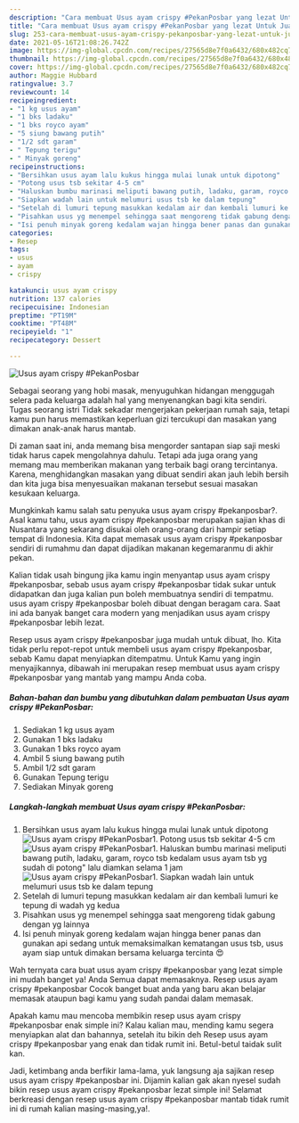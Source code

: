 ```yaml
---
description: "Cara membuat Usus ayam crispy #PekanPosbar yang lezat Untuk Jualan"
title: "Cara membuat Usus ayam crispy #PekanPosbar yang lezat Untuk Jualan"
slug: 253-cara-membuat-usus-ayam-crispy-pekanposbar-yang-lezat-untuk-jualan
date: 2021-05-16T21:08:26.742Z
image: https://img-global.cpcdn.com/recipes/27565d8e7f0a6432/680x482cq70/usus-ayam-crispy-pekanposbar-foto-resep-utama.jpg
thumbnail: https://img-global.cpcdn.com/recipes/27565d8e7f0a6432/680x482cq70/usus-ayam-crispy-pekanposbar-foto-resep-utama.jpg
cover: https://img-global.cpcdn.com/recipes/27565d8e7f0a6432/680x482cq70/usus-ayam-crispy-pekanposbar-foto-resep-utama.jpg
author: Maggie Hubbard
ratingvalue: 3.7
reviewcount: 14
recipeingredient:
- "1 kg usus ayam"
- "1 bks ladaku"
- "1 bks royco ayam"
- "5 siung bawang putih"
- "1/2 sdt garam"
- " Tepung terigu"
- " Minyak goreng"
recipeinstructions:
- "Bersihkan usus ayam lalu kukus hingga mulai lunak untuk dipotong"
- "Potong usus tsb sekitar 4-5 cm"
- "Haluskan bumbu marinasi meliputi bawang putih, ladaku, garam, royco tsb kedalam usus ayam tsb yg sudah di potong&#34; lalu diamkan selama 1 jam"
- "Siapkan wadah lain untuk melumuri usus tsb ke dalam tepung"
- "Setelah di lumuri tepung masukkan kedalam air dan kembali lumuri ke tepung di wadah yg kedua"
- "Pisahkan usus yg menempel sehingga saat mengoreng tidak gabung dengan yg lainnya"
- "Isi penuh minyak goreng kedalam wajan hingga bener panas dan gunakan api sedang untuk memaksimalkan kematangan usus tsb, usus ayam siap untuk dimakan bersama keluarga tercinta 😍"
categories:
- Resep
tags:
- usus
- ayam
- crispy

katakunci: usus ayam crispy 
nutrition: 137 calories
recipecuisine: Indonesian
preptime: "PT19M"
cooktime: "PT48M"
recipeyield: "1"
recipecategory: Dessert

---
```



![Usus ayam crispy #PekanPosbar](https://img-global.cpcdn.com/recipes/27565d8e7f0a6432/680x482cq70/usus-ayam-crispy-pekanposbar-foto-resep-utama.jpg)

Sebagai seorang yang hobi masak, menyuguhkan hidangan menggugah selera pada keluarga adalah hal yang menyenangkan bagi kita sendiri. Tugas seorang istri Tidak sekadar mengerjakan pekerjaan rumah saja, tetapi kamu pun harus memastikan keperluan gizi tercukupi dan masakan yang dimakan anak-anak harus mantab.

Di zaman  saat ini, anda memang bisa mengorder santapan siap saji meski tidak harus capek mengolahnya dahulu. Tetapi ada juga orang yang memang mau memberikan makanan yang terbaik bagi orang tercintanya. Karena, menghidangkan masakan yang dibuat sendiri akan jauh lebih bersih dan kita juga bisa menyesuaikan makanan tersebut sesuai masakan kesukaan keluarga. 



Mungkinkah kamu salah satu penyuka usus ayam crispy #pekanposbar?. Asal kamu tahu, usus ayam crispy #pekanposbar merupakan sajian khas di Nusantara yang sekarang disukai oleh orang-orang dari hampir setiap tempat di Indonesia. Kita dapat memasak usus ayam crispy #pekanposbar sendiri di rumahmu dan dapat dijadikan makanan kegemaranmu di akhir pekan.

Kalian tidak usah bingung jika kamu ingin menyantap usus ayam crispy #pekanposbar, sebab usus ayam crispy #pekanposbar tidak sukar untuk didapatkan dan juga kalian pun boleh membuatnya sendiri di tempatmu. usus ayam crispy #pekanposbar boleh dibuat dengan beragam cara. Saat ini ada banyak banget cara modern yang menjadikan usus ayam crispy #pekanposbar lebih lezat.

Resep usus ayam crispy #pekanposbar juga mudah untuk dibuat, lho. Kita tidak perlu repot-repot untuk membeli usus ayam crispy #pekanposbar, sebab Kamu dapat menyiapkan ditempatmu. Untuk Kamu yang ingin menyajikannya, dibawah ini merupakan resep membuat usus ayam crispy #pekanposbar yang mantab yang mampu Anda coba.

<!--inarticleads1-->

##### Bahan-bahan dan bumbu yang dibutuhkan dalam pembuatan Usus ayam crispy #PekanPosbar:

1. Sediakan 1 kg usus ayam
1. Gunakan 1 bks ladaku
1. Gunakan 1 bks royco ayam
1. Ambil 5 siung bawang putih
1. Ambil 1/2 sdt garam
1. Gunakan  Tepung terigu
1. Sediakan  Minyak goreng




<!--inarticleads2-->

##### Langkah-langkah membuat Usus ayam crispy #PekanPosbar:

1. Bersihkan usus ayam lalu kukus hingga mulai lunak untuk dipotong
<img src="https://img-global.cpcdn.com/steps/a059e8630d3197b4/160x128cq70/usus-ayam-crispy-pekanposbar-langkah-memasak-1-foto.jpg" alt="Usus ayam crispy #PekanPosbar">1. Potong usus tsb sekitar 4-5 cm
<img src="https://img-global.cpcdn.com/steps/ee17125bb5fac562/160x128cq70/usus-ayam-crispy-pekanposbar-langkah-memasak-2-foto.jpg" alt="Usus ayam crispy #PekanPosbar">1. Haluskan bumbu marinasi meliputi bawang putih, ladaku, garam, royco tsb kedalam usus ayam tsb yg sudah di potong&#34; lalu diamkan selama 1 jam
<img src="https://img-global.cpcdn.com/steps/17f6cbbb85cc36f6/160x128cq70/usus-ayam-crispy-pekanposbar-langkah-memasak-3-foto.jpg" alt="Usus ayam crispy #PekanPosbar">1. Siapkan wadah lain untuk melumuri usus tsb ke dalam tepung
1. Setelah di lumuri tepung masukkan kedalam air dan kembali lumuri ke tepung di wadah yg kedua
1. Pisahkan usus yg menempel sehingga saat mengoreng tidak gabung dengan yg lainnya
1. Isi penuh minyak goreng kedalam wajan hingga bener panas dan gunakan api sedang untuk memaksimalkan kematangan usus tsb, usus ayam siap untuk dimakan bersama keluarga tercinta 😍




Wah ternyata cara buat usus ayam crispy #pekanposbar yang lezat simple ini mudah banget ya! Anda Semua dapat memasaknya. Resep usus ayam crispy #pekanposbar Cocok banget buat anda yang baru akan belajar memasak ataupun bagi kamu yang sudah pandai dalam memasak.

Apakah kamu mau mencoba membikin resep usus ayam crispy #pekanposbar enak simple ini? Kalau kalian mau, mending kamu segera menyiapkan alat dan bahannya, setelah itu bikin deh Resep usus ayam crispy #pekanposbar yang enak dan tidak rumit ini. Betul-betul taidak sulit kan. 

Jadi, ketimbang anda berfikir lama-lama, yuk langsung aja sajikan resep usus ayam crispy #pekanposbar ini. Dijamin kalian gak akan nyesel sudah bikin resep usus ayam crispy #pekanposbar lezat simple ini! Selamat berkreasi dengan resep usus ayam crispy #pekanposbar mantab tidak rumit ini di rumah kalian masing-masing,ya!.

